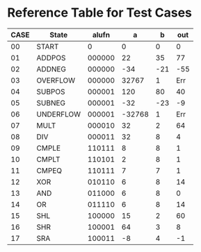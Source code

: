 # Reference Table for Test Cases

| CASE | State         | alufn  | a      | b   | out |
|------|---------------|--------|--------|-----|-----|
| 00   | START         | 0      | 0      | 0   | 0   |
| 01   | ADDPOS        | 000000 | 22     | 35  | 77  |
| 02   | ADDNEG        | 000000 | -34    | -21 | -55 |
| 03   | OVERFLOW      | 000000 | 32767  | 1   | Err | 
| 04   | SUBPOS        | 000001 | 120    | 80  | 40  |
| 05   | SUBNEG        | 000001 | -32    | -23 | -9  |
| 06   | UNDERFLOW     | 000001 | -32768 | 1   | Err |
| 07   | MULT          | 000010 | 32     | 2   | 64  |
| 08   | DIV           | 000011 | 32     | 8   | 4   |
| 09   | CMPLE         | 110111 | 8      | 8   | 1   |
| 10   | CMPLT         | 110101 | 2      | 8   | 1   |
| 11   | CMPEQ         | 110111 | 7      | 7   | 1   |
| 12   | XOR           | 010110 | 6      | 8   | 14  |
| 13   | AND           | 011000 | 6      | 8   | 0   |
| 14   | OR            | 011110 | 6      | 8   | 14  |
| 15   | SHL           | 100000 | 15     | 2   | 60  |
| 16   | SHR           | 100001 | 64     | 3   | 8   |
| 17   | SRA           | 100011 | -8     | 4   | -1  |
 